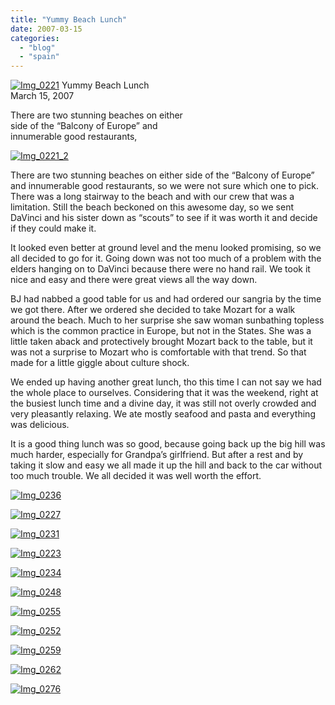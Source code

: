 ```yaml
---
title: "Yummy Beach Lunch"
date: 2007-03-15
categories: 
  - "blog"
  - "spain"
---
```


 [![Img_0221](http://soultravelers3new.local/images/2008/04/14/img_0221.png "Img_0221")](https://pub-ac94b3f306b24c0dba4238943c97f2e1.r2.dev/photos/uncategorized/2008/04/14/img_0221.png) Yummy Beach Lunch  
March 15, 2007

There are two stunning beaches on either  
side of the “Balcony of Europe” and  
innumerable good restaurants,

<!--more-->

[![Img_0221_2](http://soultravelers3new.local/images/2008/04/14/img_0221_2.png "Img_0221_2")](https://pub-ac94b3f306b24c0dba4238943c97f2e1.r2.dev/photos/uncategorized/2008/04/14/img_0221_2.png)

There are two stunning beaches on either side of the “Balcony of Europe” and innumerable good restaurants, so we were not sure which one to pick. There was a long stairway to the beach and with our crew that was a limitation. Still the beach beckoned on this awesome day, so we sent DaVinci and his sister down as “scouts” to see if it was worth it and decide if they could make it.

It looked even better at ground level and the menu looked promising, so we all decided to go for it. Going down was not too much of a problem with the elders hanging on to DaVinci because there were no hand rail. We took it nice and easy and there were great views all the way down.

BJ had nabbed a good table for us and had ordered our sangria by the time we got there. After we ordered she decided to take Mozart for a walk around the beach. Much to her surprise she saw woman sunbathing topless which is the common practice in Europe, but not in the States. She was a little taken aback and protectively brought Mozart back to the table, but it was not a surprise to Mozart who is comfortable with that trend. So that made for a little giggle about culture shock.

We ended up having another great lunch, tho this time I can not say we had the whole place to ourselves. Considering that it was the weekend, right at the busiest lunch time and a divine day, it was still not overly crowded and very pleasantly relaxing. We ate mostly seafood and pasta and everything was delicious.

It is a good thing lunch was so good, because going back up the big hill was much harder, especially for Grandpa’s girlfriend. But after a rest and by taking it slow and easy we all made it up the hill and back to the car without too much trouble. We all decided it was well worth the effort.

[![Img_0236](http://soultravelers3new.local/images/2008/04/14/img_0236.png "Img_0236")](https://pub-ac94b3f306b24c0dba4238943c97f2e1.r2.dev/photos/uncategorized/2008/04/14/img_0236.png)

[![Img_0227](http://soultravelers3new.local/images/2008/04/14/img_0227.png "Img_0227")](https://pub-ac94b3f306b24c0dba4238943c97f2e1.r2.dev/photos/uncategorized/2008/04/14/img_0227.png)

[![Img_0231](http://soultravelers3new.local/images/2008/04/14/img_0231.png "Img_0231")](https://pub-ac94b3f306b24c0dba4238943c97f2e1.r2.dev/photos/uncategorized/2008/04/14/img_0231.png)

[![Img_0223](http://soultravelers3new.local/images/2008/04/14/img_0223.png "Img_0223")](https://pub-ac94b3f306b24c0dba4238943c97f2e1.r2.dev/photos/uncategorized/2008/04/14/img_0223.png)

[![Img_0234](http://soultravelers3new.local/images/2008/04/14/img_0234.png "Img_0234")](https://pub-ac94b3f306b24c0dba4238943c97f2e1.r2.dev/photos/uncategorized/2008/04/14/img_0234.png)

[![Img_0248](http://soultravelers3new.local/images/2008/04/14/img_0248.png "Img_0248")](https://pub-ac94b3f306b24c0dba4238943c97f2e1.r2.dev/photos/uncategorized/2008/04/14/img_0248.png)

[![Img_0255](http://soultravelers3new.local/images/2008/04/14/img_0255.png "Img_0255")](https://pub-ac94b3f306b24c0dba4238943c97f2e1.r2.dev/photos/uncategorized/2008/04/14/img_0255.png)

[![Img_0252](http://soultravelers3new.local/images/2008/04/14/img_0252.png "Img_0252")](https://pub-ac94b3f306b24c0dba4238943c97f2e1.r2.dev/photos/uncategorized/2008/04/14/img_0252.png)

[![Img_0259](http://soultravelers3new.local/images/2008/04/14/img_0259.png "Img_0259")](https://pub-ac94b3f306b24c0dba4238943c97f2e1.r2.dev/photos/uncategorized/2008/04/14/img_0259.png)

[![Img_0262](http://soultravelers3new.local/images/2008/04/14/img_0262.png "Img_0262")](https://pub-ac94b3f306b24c0dba4238943c97f2e1.r2.dev/photos/uncategorized/2008/04/14/img_0262.png)

[![Img_0276](http://soultravelers3new.local/images/2008/04/14/img_0276.png "Img_0276")](https://pub-ac94b3f306b24c0dba4238943c97f2e1.r2.dev/photos/uncategorized/2008/04/14/img_0276.png)
